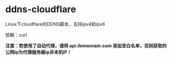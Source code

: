 # ddns-cloudflare
Linux下cloudflare的DDNS脚本，支持ipv4和ipv6

依赖：curl

**注意：若使用了自动代理，请将 api.ilemonrain.com 添加至白名单，否则获取的公网ip为代理服务器ip非本机IP！**
